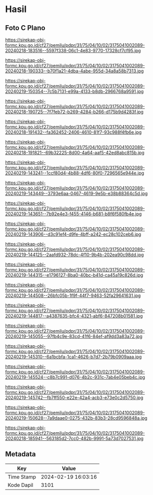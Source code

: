 # Hasil

## Foto C Plano

https://sirekap-obj-formc.kpu.go.id/cf27/pemilu/pdpr/31/75/04/10/02/3175041002089-20240218-183516--5597f338-06c1-4e83-9770-17328cf7cf95.jpg

https://sirekap-obj-formc.kpu.go.id/cf27/pemilu/pdpr/31/75/04/10/02/3175041002089-20240218-190333--b70f1a21-4dba-4abe-955d-34a8a58b7313.jpg

https://sirekap-obj-formc.kpu.go.id/cf27/pemilu/pdpr/31/75/04/10/02/3175041002089-20240219-150354--7c5b7131-e99a-4133-b8db-2966768a9591.jpg

https://sirekap-obj-formc.kpu.go.id/cf27/pemilu/pdpr/31/75/04/10/02/3175041002089-20240218-190725--7f7feb72-b269-4284-b266-d175b9d4283f.jpg

https://sirekap-obj-formc.kpu.go.id/cf27/pemilu/pdpr/31/75/04/10/02/3175041002089-20240218-191432--fa362452-2406-4610-81f7-93c988f4fb6e.jpg

https://sirekap-obj-formc.kpu.go.id/cf27/pemilu/pdpr/31/75/04/10/02/3175041002089-20240218-191821--69b32225-8d00-4a64-aaf5-42ed8abc815b.jpg

https://sirekap-obj-formc.kpu.go.id/cf27/pemilu/pdpr/31/75/04/10/02/3175041002089-20240219-143241--1ccf80d4-4b88-4df6-80f0-7296565e944e.jpg

https://sirekap-obj-formc.kpu.go.id/cf27/pemilu/pdpr/31/75/04/10/02/3175041002089-20240219-143449--3793e6aa-0467-4619-9e5b-e38b88364c5d.jpg

https://sirekap-obj-formc.kpu.go.id/cf27/pemilu/pdpr/31/75/04/10/02/3175041002089-20240219-143651--7b92e4e3-f455-4146-b681-b8f6f580fb4e.jpg

https://sirekap-obj-formc.kpu.go.id/cf27/pemilu/pdpr/31/75/04/10/02/3175041002089-20240219-143906--d3c91ef4-d9fe-4bff-a242-ec28c102ceb6.jpg

https://sirekap-obj-formc.kpu.go.id/cf27/pemilu/pdpr/31/75/04/10/02/3175041002089-20240219-144125--2aafd932-78dc-4f10-9b4b-202ea90c98dd.jpg

https://sirekap-obj-formc.kpu.go.id/cf27/pemilu/pdpr/31/75/04/10/02/3175041002089-20240219-144315--e1796127-8ba0-40bc-b41d-ca45a19c826d.jpg

https://sirekap-obj-formc.kpu.go.id/cf27/pemilu/pdpr/31/75/04/10/02/3175041002089-20240219-144508--26bfc05b-1f9f-44f7-9463-52fa29641631.jpg

https://sirekap-obj-formc.kpu.go.id/cf27/pemilu/pdpr/31/75/04/10/02/3175041002089-20240219-144817--a4387635-bfc4-4321-abf6-847208b01581.jpg

https://sirekap-obj-formc.kpu.go.id/cf27/pemilu/pdpr/31/75/04/10/02/3175041002089-20240219-145055--97fb4c9e-83cd-41f6-84ef-af9dd3a83a72.jpg

https://sirekap-obj-formc.kpu.go.id/cf27/pemilu/pdpr/31/75/04/10/02/3175041002089-20240219-145310--6a1bcbfa-1ca1-4626-b7d7-2b79b0909aaa.jpg

https://sirekap-obj-formc.kpu.go.id/cf27/pemilu/pdpr/31/75/04/10/02/3175041002089-20240219-145524--c8b7c991-d076-4b2c-931c-7ab4e05beb4c.jpg

https://sirekap-obj-formc.kpu.go.id/cf27/pemilu/pdpr/31/75/04/10/02/3175041002089-20240219-145742--fb7ff550-e22e-42a4-acb3-e73e0c2d5750.jpg

https://sirekap-obj-formc.kpu.go.id/cf27/pemilu/pdpr/31/75/04/10/02/3175041002089-20240219-150628--7a9daae0-0275-432b-83b3-28cd9596848a.jpg

https://sirekap-obj-formc.kpu.go.id/cf27/pemilu/pdpr/31/75/04/10/02/3175041002089-20240218-185941--563185d2-7cc0-482b-9991-5a73d7027531.jpg


## Metadata

| Key        | Value               |
| ---------- | ------------------- |
| Time Stamp | 2024-02-19 16:03:16 |
| Kode Dapil | 3101                |



